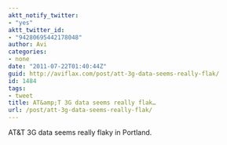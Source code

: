 ```yaml
---
aktt_notify_twitter:
- "yes"
aktt_twitter_id:
- "94280695442178048"
author: Avi
categories:
- none
date: "2011-07-22T01:40:44Z"
guid: http://aviflax.com/post/att-3g-data-seems-really-flak/
id: 1484
tags:
- tweet
title: AT&amp;T 3G data seems really flak…
url: /post/att-3g-data-seems-really-flak/
---
```

AT&T 3G data seems really flaky in Portland.